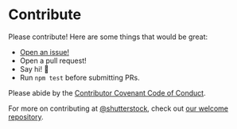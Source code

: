 # Contribute

Please contribute! Here are some things that would be great:
- [Open an issue!](https://github.com/shutterstock/fnFlow/issues/new)
- Open a pull request!
- Say hi! :wave:
- Run `npm test` before submitting PRs.

Please abide by the [Contributor Covenant Code of Conduct](CODE_OF_CONDUCT.md).

For more on contributing at [@shutterstock](https://github.com/shutterstock), check out [our welcome repository](https://github.com/shutterstock/welcome).
